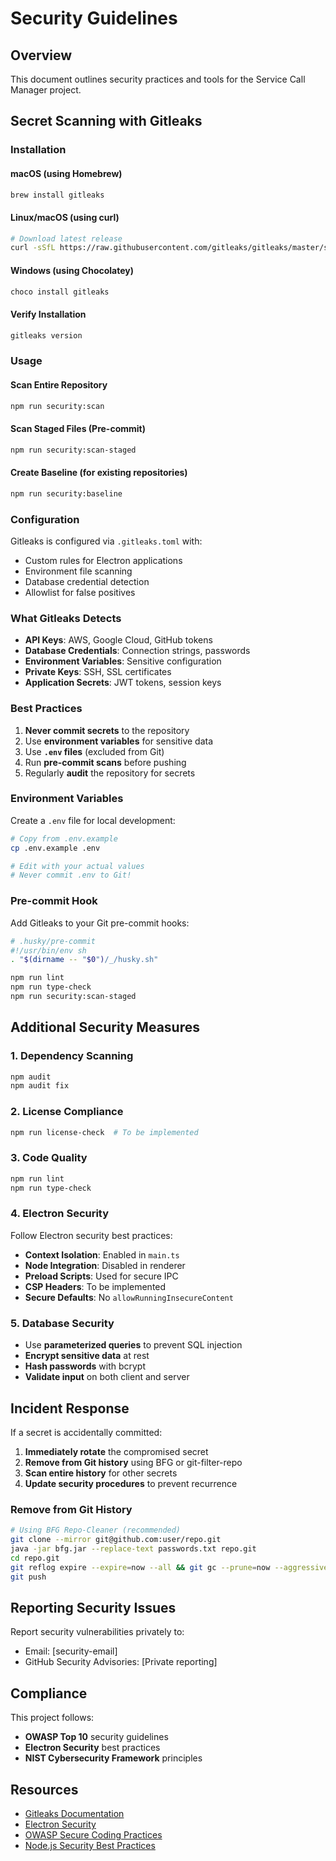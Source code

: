 # Security Guidelines

## Overview

This document outlines security practices and tools for the Service Call Manager project.

## Secret Scanning with Gitleaks

### Installation

#### macOS (using Homebrew)
```bash
brew install gitleaks
```

#### Linux/macOS (using curl)
```bash
# Download latest release
curl -sSfL https://raw.githubusercontent.com/gitleaks/gitleaks/master/scripts/install.sh | sh -s -- -b /usr/local/bin
```

#### Windows (using Chocolatey)
```bash
choco install gitleaks
```

#### Verify Installation
```bash
gitleaks version
```

### Usage

#### Scan Entire Repository
```bash
npm run security:scan
```

#### Scan Staged Files (Pre-commit)
```bash
npm run security:scan-staged
```

#### Create Baseline (for existing repositories)
```bash
npm run security:baseline
```

### Configuration

Gitleaks is configured via `.gitleaks.toml` with:
- Custom rules for Electron applications
- Environment file scanning
- Database credential detection
- Allowlist for false positives

### What Gitleaks Detects

- **API Keys**: AWS, Google Cloud, GitHub tokens
- **Database Credentials**: Connection strings, passwords
- **Environment Variables**: Sensitive configuration
- **Private Keys**: SSH, SSL certificates
- **Application Secrets**: JWT tokens, session keys

### Best Practices

1. **Never commit secrets** to the repository
2. Use **environment variables** for sensitive data
3. Use **`.env` files** (excluded from Git)
4. Run **pre-commit scans** before pushing
5. Regularly **audit** the repository for secrets

### Environment Variables

Create a `.env` file for local development:
```bash
# Copy from .env.example
cp .env.example .env

# Edit with your actual values
# Never commit .env to Git!
```

### Pre-commit Hook

Add Gitleaks to your Git pre-commit hooks:
```bash
# .husky/pre-commit
#!/usr/bin/env sh
. "$(dirname -- "$0")/_/husky.sh"

npm run lint
npm run type-check
npm run security:scan-staged
```

## Additional Security Measures

### 1. Dependency Scanning
```bash
npm audit
npm audit fix
```

### 2. License Compliance
```bash
npm run license-check  # To be implemented
```

### 3. Code Quality
```bash
npm run lint
npm run type-check
```

### 4. Electron Security

Follow Electron security best practices:
- **Context Isolation**: Enabled in `main.ts`
- **Node Integration**: Disabled in renderer
- **Preload Scripts**: Used for secure IPC
- **CSP Headers**: To be implemented
- **Secure Defaults**: No `allowRunningInsecureContent`

### 5. Database Security

- Use **parameterized queries** to prevent SQL injection
- **Encrypt sensitive data** at rest
- **Hash passwords** with bcrypt
- **Validate input** on both client and server

## Incident Response

If a secret is accidentally committed:

1. **Immediately rotate** the compromised secret
2. **Remove from Git history** using BFG or git-filter-repo
3. **Scan entire history** for other secrets
4. **Update security procedures** to prevent recurrence

### Remove from Git History
```bash
# Using BFG Repo-Cleaner (recommended)
git clone --mirror git@github.com:user/repo.git
java -jar bfg.jar --replace-text passwords.txt repo.git
cd repo.git
git reflog expire --expire=now --all && git gc --prune=now --aggressive
git push
```

## Reporting Security Issues

Report security vulnerabilities privately to:
- Email: [security-email]
- GitHub Security Advisories: [Private reporting]

## Compliance

This project follows:
- **OWASP Top 10** security guidelines
- **Electron Security** best practices
- **NIST Cybersecurity Framework** principles

## Resources

- [Gitleaks Documentation](https://github.com/gitleaks/gitleaks)
- [Electron Security](https://www.electronjs.org/docs/tutorial/security)
- [OWASP Secure Coding Practices](https://owasp.org/www-project-secure-coding-practices-quick-reference-guide/)
- [Node.js Security Best Practices](https://nodejs.org/en/docs/guides/security/) 